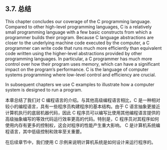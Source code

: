 ## 3.7. 总结

This chapter concludes our coverage of the C programming language. Compared to other high-level programming languages, C is a relatively small programming language with a few basic constructs from which a programmer builds their program. Because C language abstractions are closer to the underlying machine code executed by the computer, a C programmer can write code that runs much more efficiently than equivalent code written using the higher-level abstractions provided by other programming languages. In particular, a C programmer has much more control over how their program uses memory, which can have a significant impact on the program’s performance. C is the language of computer systems programming where low-level control and efficiency are crucial.

In subsequent chapters we use C examples to illustrate how a computer system is designed to run a program.

本章总结了我们对 C 编程语言的介绍。与其他高级编程语言相比，C 是一种相对较小的编程语言，具有一些程序员构建程序的基本结构。由于 C 语言抽象更接近计算机执行的底层机器代码，因此 C 程序员可以编写比使用其他编程语言提供的高级抽象编写的等效代码运行效率更高的代码。特别是，C 程序员对其程序如何使用内存有更多的控制权，这会对程序的性能产生重大影响。 C 是计算机系统编程语言，其中低级控制和效率至关重要。

在后续章节中，我们使用 C 示例来说明计算机系统是如何设计来运行程序的。